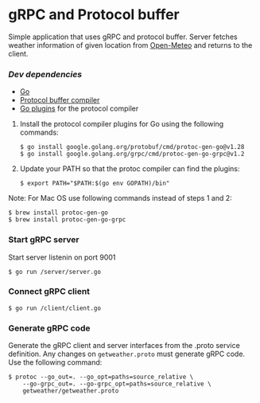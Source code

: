 # gRPC and Protocol buffer

Simple application that uses gRPC and protocol buffer. Server fetches weather information of given location from [Open-Meteo](https://open-meteo.com/en) and returns to the client.

### _Dev dependencies_

- [Go](https://go.dev/dl/)
- [Protocol buffer compiler](https://github.com/protocolbuffers/protobuf/releases/tag/v21.10)
- [Go plugins](https://grpc.io/docs/languages/go/quickstart/) for the protocol compiler

1.  Install the protocol compiler plugins for Go using the following commands:
    ```
    $ go install google.golang.org/protobuf/cmd/protoc-gen-go@v1.28
    $ go install google.golang.org/grpc/cmd/protoc-gen-go-grpc@v1.2
    ```
2.  Update your PATH so that the protoc compiler can find the plugins:

    ```
    $ export PATH="$PATH:$(go env GOPATH)/bin"
    ```

Note: For Mac OS use following commands instead of steps 1 and 2:

```
$ brew install protoc-gen-go
$ brew install protoc-gen-go-grpc
```

### Start gRPC server

Start server listenin on port 9001

```
$ go run /server/server.go
```

### Connect gRPC client

```
$ go run /client/client.go
```

### Generate gRPC code

Generate the gRPC client and server interfaces from the .proto service definition.
Any changes on `getweather.proto` must generate gRPC code.
Use the following command:

```
$ protoc --go_out=. --go_opt=paths=source_relative \
    --go-grpc_out=. --go-grpc_opt=paths=source_relative \
    getweather/getweather.proto
```
